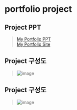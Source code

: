 <h1> portfolio project

## Project PPT

> <a href="https://docs.google.com/presentation/d/14eKG2WjbxBjXS6IY2ZXBqqgFe1zC2XkdDgiVrNnXM7E/edit#slide=id.p1">My Portfolio PPT </a></br>
> <a href="https://donggeonl.github.io/portfolio/">My Portfolio Site </a>
 
## Project 구성도
 > ![image](https://user-images.githubusercontent.com/87507644/132822506-b37e16ef-6993-4f0a-af52-f24ac76bf2e4.PNG)

## Project 구성도
 > ![image](https://user-images.githubusercontent.com/87507644/153647914-5954670c-d1da-41b6-8536-d52f6de928ea.png)

